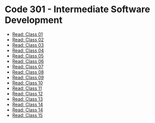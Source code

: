# Code 301 - Intermediate Software Development


-  [Read: Class 01]()
-  [Read: Class 02]()
-  [Read: Class 03]()
-  [ Read: Class 04]()
-  [Read: Class 05]()
-  [Read: Class 06]()
-  [Read: Class 07]()
-  [Read: Class 08]()
-  [Read: Class 09]()
-  [Read: Class 10]()
-  [Read: Class 11]()
-  [Read: Class 12]()
-  [Read: Class 13]()
-  [Read: Class 14]()
-  [Read: Class 14]()
-  [Read: Class 15]()


	
